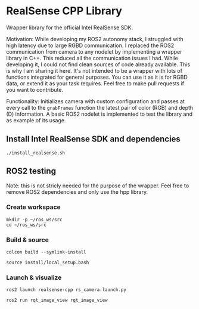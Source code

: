 # RealSense CPP Library

Wrapper library for the official Intel RealSense SDK. 

Motivation: While developing my ROS2 autonomy stack, I struggled with high latency due to large RGBD communication. I replaced the ROS2 communication from camera to any nodelet by implementing a wrapper library in C++. This reduced all the communication issues I had. While developing it, I could not find clean sources of code already available. This is why I am sharing it here. It's not intended to be a wrapper with lots of functions integrated for general purposes. You can use it as it is for RGBD data, or extend it as your task requires. Feel free to make pull requests if you want to contribute.

Functionality: Initializes camera with custom configuration and passes at every call to the ```grabFrames``` function the latest pair of color (RGB) and depth (D) information.
A basic ROS2 nodelet is implemented to test the library and as example of its usage.

## Install Intel RealSense SDK and dependencies
```
./install_realsense.sh
```

## ROS2 testing
Note: this is not stricly needed for the purpose of the wrapper. 
Feel free to remove ROS2 dependencies and only use the hpp library.

### Create workspace
```
mkdir -p ~/ros_ws/src
cd ~/ros_ws/src
```

### Build & source
```
colcon build --symlink-install
```
```
source install/local_setup.bash
```

### Launch & visualize
```
ros2 launch realsense-cpp rs_camera.launch.py
```
```
ros2 run rqt_image_view rqt_image_view
```